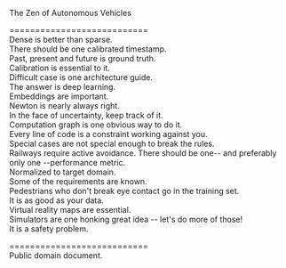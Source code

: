 The Zen of Autonomous Vehicles

===========================  
Dense is better than sparse.  
There should be one calibrated timestamp.  
Past, present and future is ground truth.  
Calibration is essential to it.  
Difficult case is one architecture guide.  
The answer is deep learning.  
Embeddings are important.  
Newton is nearly always right.  
In the face of uncertainty, keep track of it.  
Computation graph is one obvious way to do it.  
Every line of code is a constraint working against you.  
Special cases are not special enough to break the rules.  
Railways require active avoidance.
There should be one-- and preferably only one --performance metric.  
Normalized to target domain.  
Some of the requirements are known.  
Pedestrians who don't break eye contact go in the training set.  
It is as good as your data.  
Virtual reality maps are essential.  
Simulators are one honking great idea -- let's do more of those!  
It is a safety problem.  
  
  
===========================  
Public domain document.  
